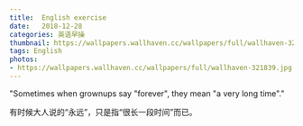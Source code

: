 ```yaml
---
title:  English exercise
date:   2018-12-28
categories: 英语早操
thumbnail: https://wallpapers.wallhaven.cc/wallpapers/full/wallhaven-321839.jpg
tags: English
photos:
- https://wallpapers.wallhaven.cc/wallpapers/full/wallhaven-321839.jpg
---
```


"Sometimes when grownups say "forever", they mean "a very long time"."
<p>有时候大人说的“永远”，只是指“很长一段时间”而已。</p>
